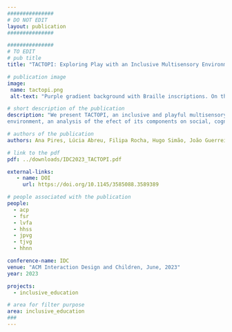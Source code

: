 ```yaml
---
###############
# DO NOT EDIT
layout: publication
###############

###############
# TO EDIT
# pub title
title: "TACTOPI: Exploring Play with an Inclusive Multisensory Environment for Children with Mixed-Visual Abilities"

# publication image
image:
 name: tactopi.png
 alt-text: "Purple gradient background with Braille inscriptions. On the left, two children using the helm, followed by a drawing of the robot, then a photo of children using TACTOPI during the activity. On the right, a child with a speech balloon 'It seems to be a star', a blue 3D printed turtle with a speech balloon 'I'm the turtle'. On the bottom right, the turtle challenge card." # provide a short description for the image #a11y

# short description of the publication
description: "We present TACTOPI, an inclusive and playful multisensory environment that leverages tangible interaction and a robot as the main character. We investigate how TACTOPI supports play in 10 dyads of children with mixed visual abilities. We also contribute with a playful multisensory
environment, an analysis of the efect of its components on social, cognitive, and inclusive play, and design considerations for inclusive multisensory environments that prioritize play."

# authors of the publication
authors: Ana Pires, Lúcia Abreu, Filipa Rocha, Hugo Simão, João Guerreiro, Tiago Guerreiro, Hugo Nicolau

# link to the pdf
pdf: ../downloads/IDC2023_TACTOPI.pdf

external-links:
   - name: DOI
     url: https://doi.org/10.1145/3585088.3589389

# people associated with the publication
people:
  - acp
  - fsr
  - lvfa
  - hhss
  - jpvg
  - tjvg
  - hhnn

conference-name: IDC
venue: "ACM Interaction Design and Children, June, 2023"
year: 2023

projects:
  - inclusive_education

# area for filter purpose
area: inclusive_education
###
---
```


